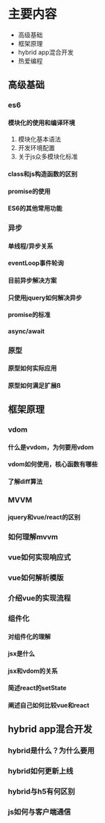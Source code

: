# 主要内容
- 高级基础
- 框架原理
- hybrid app混合开发
- 热爱编程

## 高级基础

### es6

#### 模块化的使用和编译环境
1. 模块化基本语法
2. 开发环境配置
3. 关于js众多模块化标准

#### class和js构造函数的区别
#### promise的使用
#### ES6的其他常用功能

### 异步

#### 单线程/异步关系
#### eventLoop事件轮询
#### 目前异步解决方案
#### 只使用jquery如何解决异步
#### promise的标准
#### async/await

### 原型

#### 原型如何实际应用
#### 原型如何满足扩展ß

## 框架原理

### vdom

#### 什么是vvdom，为何要用vdom
#### vdom如何使用，核心函数有哪些
#### 了解diff算法

### MVVM

#### jquery和vue/react的区别
### 如何理解mvvm
### vue如何实现响应式
### vue如何解析模版
### 介绍vue的实现流程

### 组件化

#### 对组件化的理解
#### jsx是什么
#### jsx和vdom的关系
#### 简述react的setState
#### 阐述自己如何比较vue和react

## hybrid app混合开发

### hybrid是什么？为什么要用
### hybrid如何更新上线
### hybrid与h5有何区别
### js如何与客户端通信